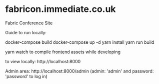 # fabricon.immediate.co.uk
Fabric Conference Site

Guide to run locally:

docker-compose build
docker-compose up -d
yarn install
yarn run build

yarn watch to compile frontend assets while developing

to view locally:
http://localhost:8000

Admin area:
http://localhost:8000/admin (admin: 'admin' and password: 'password' to log in)
